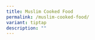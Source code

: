 ```yaml
---
title: Muslim Cooked Food
permalink: /muslim-cooked-food/
variant: tiptap
description: ""
---
```

<p></p>